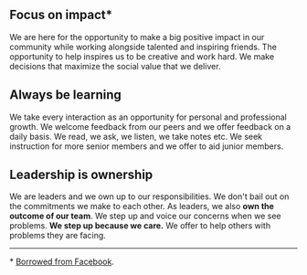 ## Focus on impact*

We are here for the opportunity to make a big positive impact in our community while working alongside talented and inspiring friends. The opportunity to help inspires us to be creative and work hard. We make decisions that maximize the social value that we deliver.

## Always be learning

We take every interaction as an opportunity for personal and professional growth. We welcome feedback from our peers and we offer feedback on a daily basis. We read, we ask, we listen, we take notes etc. We seek instruction for more senior members and we offer to aid junior members.

## Leadership is ownership

We are leaders and we own up to our responsibilities. We don't bail out on the commitments we make to each other. As leaders, we also **own the outcome of our team**. We step up and voice our concerns when we see problems. **We step up because we care.** We offer to help others with problems they are facing.

---

 \* [Borrowed from Facebook](https://www.quora.com/What-are-Facebooks-five-values).
